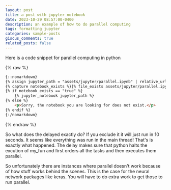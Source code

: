 ```yaml
---
layout: post
title: a post with jupyter notebook
date: 2023-10-29 08:57:00-0400
description: an example of how to do parallel computing
tags: formatting jupyter
categories: sample-posts
giscus_comments: true
related_posts: false
---
```


Here is a code snippet for parallel computing in python

{% raw %}

```html
{::nomarkdown}
{% assign jupyter_path = "assets/jupyter/parallel.ipynb" | relative_url %}
{% capture notebook_exists %}{% file_exists assets/jupyter/parallel.ipynb %}{% endcapture %}
{% if notebook_exists == "true" %}
    {% jupyter_notebook jupyter_path %}
{% else %}
    <p>Sorry, the notebook you are looking for does not exist.</p>
{% endif %}
{:/nomarkdown}
```

{% endraw %}

So what does the delayed exactly do? If you exclude it it will just run in 10 seconds. It seems like everything was run in the main thread! That's is exactly what happened. The delay makes sure that python halts the excution of my_fun and first orders all the tasks and then executes them parallel.

So unfortunately there are instances where parallel doesn't work because of how stuff works behind the scenes. This is the case for the neural network packages like keras. You will have to do extra work to get those to run parallel.